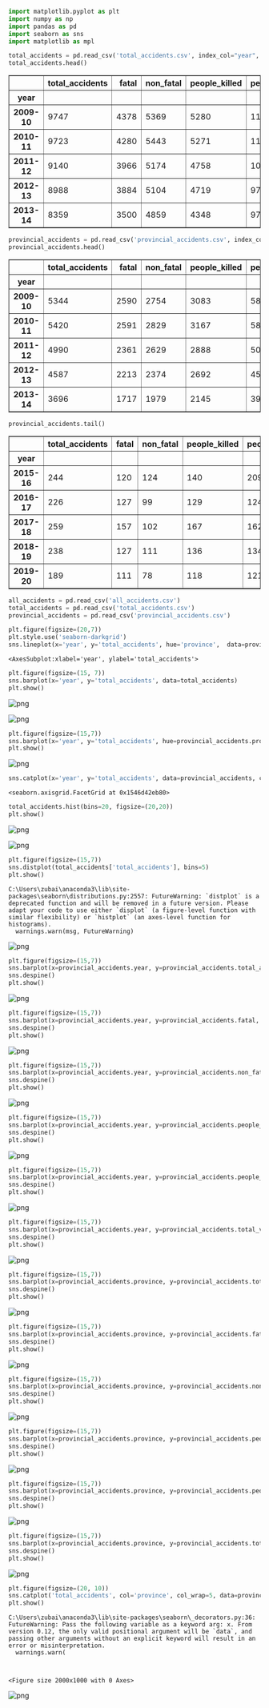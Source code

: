 ```python
import matplotlib.pyplot as plt
import numpy as np
import pandas as pd
import seaborn as sns
import matplotlib as mpl
```


```python
total_accidents = pd.read_csv('total_accidents.csv', index_col="year", parse_dates=True)
total_accidents.head()
```




<div>
<table border="1" class="dataframe">
  <thead>
    <tr style="text-align: right;">
      <th></th>
      <th>total_accidents</th>
      <th>fatal</th>
      <th>non_fatal</th>
      <th>people_killed</th>
      <th>people_injured</th>
      <th>total_vehicles</th>
    </tr>
    <tr>
      <th>year</th>
      <th></th>
      <th></th>
      <th></th>
      <th></th>
      <th></th>
      <th></th>
    </tr>
  </thead>
  <tbody>
    <tr>
      <th>2009-10</th>
      <td>9747</td>
      <td>4378</td>
      <td>5369</td>
      <td>5280</td>
      <td>11173</td>
      <td>10496</td>
    </tr>
    <tr>
      <th>2010-11</th>
      <td>9723</td>
      <td>4280</td>
      <td>5443</td>
      <td>5271</td>
      <td>11383</td>
      <td>10822</td>
    </tr>
    <tr>
      <th>2011-12</th>
      <td>9140</td>
      <td>3966</td>
      <td>5174</td>
      <td>4758</td>
      <td>10145</td>
      <td>9986</td>
    </tr>
    <tr>
      <th>2012-13</th>
      <td>8988</td>
      <td>3884</td>
      <td>5104</td>
      <td>4719</td>
      <td>9710</td>
      <td>9876</td>
    </tr>
    <tr>
      <th>2013-14</th>
      <td>8359</td>
      <td>3500</td>
      <td>4859</td>
      <td>4348</td>
      <td>9777</td>
      <td>9423</td>
    </tr>
  </tbody>
</table>
</div>




```python
provincial_accidents = pd.read_csv('provincial_accidents.csv', index_col="year", parse_dates=True)
provincial_accidents.head()
```




<div>
<table border="1" class="dataframe">
  <thead>
    <tr style="text-align: right;">
      <th></th>
      <th>total_accidents</th>
      <th>fatal</th>
      <th>non_fatal</th>
      <th>people_killed</th>
      <th>people_injured</th>
      <th>total_vehicles</th>
      <th>province</th>
    </tr>
    <tr>
      <th>year</th>
      <th></th>
      <th></th>
      <th></th>
      <th></th>
      <th></th>
      <th></th>
      <th></th>
    </tr>
  </thead>
  <tbody>
    <tr>
      <th>2009-10</th>
      <td>5344</td>
      <td>2590</td>
      <td>2754</td>
      <td>3083</td>
      <td>5856</td>
      <td>5344</td>
      <td>Punjab</td>
    </tr>
    <tr>
      <th>2010-11</th>
      <td>5420</td>
      <td>2591</td>
      <td>2829</td>
      <td>3167</td>
      <td>5809</td>
      <td>5420</td>
      <td>Punjab</td>
    </tr>
    <tr>
      <th>2011-12</th>
      <td>4990</td>
      <td>2361</td>
      <td>2629</td>
      <td>2888</td>
      <td>5071</td>
      <td>4990</td>
      <td>Punjab</td>
    </tr>
    <tr>
      <th>2012-13</th>
      <td>4587</td>
      <td>2213</td>
      <td>2374</td>
      <td>2692</td>
      <td>4515</td>
      <td>4587</td>
      <td>Punjab</td>
    </tr>
    <tr>
      <th>2013-14</th>
      <td>3696</td>
      <td>1717</td>
      <td>1979</td>
      <td>2145</td>
      <td>3941</td>
      <td>3696</td>
      <td>Punjab</td>
    </tr>
  </tbody>
</table>
</div>




```python
provincial_accidents.tail()
```

<div>
<table border="1" class="dataframe">
  <thead>
    <tr style="text-align: right;">
      <th></th>
      <th>total_accidents</th>
      <th>fatal</th>
      <th>non_fatal</th>
      <th>people_killed</th>
      <th>people_injured</th>
      <th>total_vehicles</th>
      <th>province</th>
    </tr>
    <tr>
      <th>year</th>
      <th></th>
      <th></th>
      <th></th>
      <th></th>
      <th></th>
      <th></th>
      <th></th>
    </tr>
  </thead>
  <tbody>
    <tr>
      <th>2015-16</th>
      <td>244</td>
      <td>120</td>
      <td>124</td>
      <td>140</td>
      <td>209</td>
      <td>244</td>
      <td>Islamabad</td>
    </tr>
    <tr>
      <th>2016-17</th>
      <td>226</td>
      <td>127</td>
      <td>99</td>
      <td>129</td>
      <td>124</td>
      <td>216</td>
      <td>Islamabad</td>
    </tr>
    <tr>
      <th>2017-18</th>
      <td>259</td>
      <td>157</td>
      <td>102</td>
      <td>167</td>
      <td>162</td>
      <td>259</td>
      <td>Islamabad</td>
    </tr>
    <tr>
      <th>2018-19</th>
      <td>238</td>
      <td>127</td>
      <td>111</td>
      <td>136</td>
      <td>134</td>
      <td>239</td>
      <td>Islamabad</td>
    </tr>
    <tr>
      <th>2019-20</th>
      <td>189</td>
      <td>111</td>
      <td>78</td>
      <td>118</td>
      <td>121</td>
      <td>189</td>
      <td>Islamabad</td>
    </tr>
  </tbody>
</table>
</div>




```python
all_accidents = pd.read_csv('all_accidents.csv')
total_accidents = pd.read_csv('total_accidents.csv')
provincial_accidents = pd.read_csv('provincial_accidents.csv')
```


```python
plt.figure(figsize=(20,7))
plt.style.use('seaborn-darkgrid')
sns.lineplot(x='year', y='total_accidents', hue='province',  data=provincial_accidents) #style='region'
```




    <AxesSubplot:xlabel='year', ylabel='total_accidents'>




```python
plt.figure(figsize=(15, 7))
sns.barplot(x='year', y='total_accidents', data=total_accidents)
plt.show()
```


    
![png](images/output_6_0.png)
    



    
![png](images/output_6_1.png)
    



```python
plt.figure(figsize=(15,7))
sns.barplot(x='year', y='total_accidents', hue=provincial_accidents.province, data=provincial_accidents)
plt.show()
```


    
![png](images/output_7_0.png)
    



```python
sns.catplot(x='year', y='total_accidents', data=provincial_accidents, col='province')
```




    <seaborn.axisgrid.FacetGrid at 0x1546d42eb80>




```python
total_accidents.hist(bins=20, figsize=(20,20))
plt.show()
```


    
![png](images/output_9_0.png)
    



    
![png](images/output_9_1.png)
    



```python
plt.figure(figsize=(15,7))
sns.distplot(total_accidents['total_accidents'], bins=5)
plt.show()
```

    C:\Users\zubai\anaconda3\lib\site-packages\seaborn\distributions.py:2557: FutureWarning: `distplot` is a deprecated function and will be removed in a future version. Please adapt your code to use either `displot` (a figure-level function with similar flexibility) or `histplot` (an axes-level function for histograms).
      warnings.warn(msg, FutureWarning)



    
![png](images/output_10_1.png)
    



```python
plt.figure(figsize=(15,7))
sns.barplot(x=provincial_accidents.year, y=provincial_accidents.total_accidents, hue=provincial_accidents.province)
sns.despine()
plt.show()
```


    
![png](images/output_11_0.png)
    



```python
plt.figure(figsize=(15,7))
sns.barplot(x=provincial_accidents.year, y=provincial_accidents.fatal, hue=provincial_accidents.province)
sns.despine()
plt.show()
```


    
![png](images/output_12_0.png)
    



```python
plt.figure(figsize=(15,7))
sns.barplot(x=provincial_accidents.year, y=provincial_accidents.non_fatal, hue=provincial_accidents.province)
sns.despine()
plt.show()
```


    
![png](images/output_13_0.png)
    



```python
plt.figure(figsize=(15,7))
sns.barplot(x=provincial_accidents.year, y=provincial_accidents.people_killed, hue=provincial_accidents.province)
sns.despine()
plt.show()
```


    
![png](images/output_14_0.png)
    



```python
plt.figure(figsize=(15,7))
sns.barplot(x=provincial_accidents.year, y=provincial_accidents.people_injured, hue=provincial_accidents.province)
sns.despine()
plt.show()
```


    
![png](images/output_15_0.png)
    



```python
plt.figure(figsize=(15,7))
sns.barplot(x=provincial_accidents.year, y=provincial_accidents.total_vehicles, hue=provincial_accidents.province)
sns.despine()
plt.show()
```


    
![png](images/output_16_0.png)
    



```python
plt.figure(figsize=(15,7))
sns.barplot(x=provincial_accidents.province, y=provincial_accidents.total_accidents, hue=provincial_accidents.province)
sns.despine()
plt.show()
```


    
![png](images/output_17_0.png)
    



```python
plt.figure(figsize=(15,7))
sns.barplot(x=provincial_accidents.province, y=provincial_accidents.fatal, hue=provincial_accidents.province)
sns.despine()
plt.show()
```


    
![png](images/output_18_0.png)
    



```python
plt.figure(figsize=(15,7))
sns.barplot(x=provincial_accidents.province, y=provincial_accidents.non_fatal, hue=provincial_accidents.province)
sns.despine()
plt.show()
```


    
![png](images/output_19_0.png)
    



```python
plt.figure(figsize=(15,7))
sns.barplot(x=provincial_accidents.province, y=provincial_accidents.people_killed, hue=provincial_accidents.province)
sns.despine()
plt.show()
```


    
![png](images/output_20_0.png)
    



```python
plt.figure(figsize=(15,7))
sns.barplot(x=provincial_accidents.province, y=provincial_accidents.people_injured, hue=provincial_accidents.province)
sns.despine()
plt.show()
```


    
![png](images/output_21_0.png)
    



```python
plt.figure(figsize=(15,7))
sns.barplot(x=provincial_accidents.province, y=provincial_accidents.total_vehicles, hue=provincial_accidents.province)
sns.despine()
plt.show()
```


    
![png](images/output_22_0.png)
    



```python
plt.figure(figsize=(20, 10))
sns.catplot('total_accidents', col='province', col_wrap=5, data=provincial_accidents, kind='count', height=5, aspect=1)
plt.show()
```

    C:\Users\zubai\anaconda3\lib\site-packages\seaborn\_decorators.py:36: FutureWarning: Pass the following variable as a keyword arg: x. From version 0.12, the only valid positional argument will be `data`, and passing other arguments without an explicit keyword will result in an error or misinterpretation.
      warnings.warn(



    <Figure size 2000x1000 with 0 Axes>



    
![png](images/output_23_2.png)
    



```python

```

